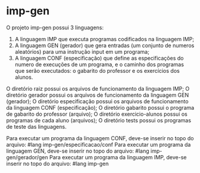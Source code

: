 # imp-gen
 
O projeto imp-gen possui 3 linguagens:

1) A linguagem IMP que executa programas codificados na linguagem IMP;
2) A linguagem GEN (gerador) que gera entradas (um conjunto de numeros aleatórios) para uma instrução input em um programa;
3) A linguagem CONF (especificação) que define as especificações do numero de execuções de um programa, e o caminho dos programas que serão executados: o gabarito do professor e os exercícios dos alunos.

O diretório raiz possui os arquivos de funcionamento da linguagem IMP;
O diretório gerador possui os arquivos de funcionamento da linguagem GEN (gerador);
O diretório especificação possui os arquivos de funcionamento da linguagem CONF (especificação);
O diretório gabarito possui o programa de gabarito do professor (arquivo);
O diretório exercicio-alunos possui os programas de cada aluno (arquivos);
O diretório tests possui os programas de teste das linguagens.

Para executar um programa da linguagem CONF, deve-se inserir no topo do arquivo: #lang imp-gen/especificacao/conf
Para executar um programa da linguagem GEN, deve-se inserir no topo do arquivo: #lang imp-gen/gerador/gen
Para executar um programa da linguagem IMP, deve-se inserir no topo do arquivo: #lang imp-gen
